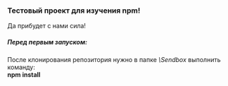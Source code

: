 ### Тестовый проект для изучения npm!

Да прибудет с нами сила!

##### Перед первым запуском:

После клонирования репозитория нужно в папке _\Sendbox_ выполнить команду:  
**npm install**



